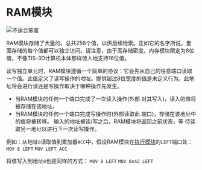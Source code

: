 # RAM模块
![不适合笨蛋](item:tis3d:random_access_memory_module)

RAM模块存储了大量的，总共256个值，以供后续检索。正如它的名字所说，里面存储的每个值都可以独立访问。请注意，由于高存储密度，内存模块限定为8位值，不像TIS-3D计算机本体那样惊人地支持16位值。

读写独立单元时，RAM模块遵循一个简单的协议：它会先从自己的任意端口读取一个值。此值定义了读写操作的*地址*。提供超过8位宽度的值是未定义行为。此地址将会进行读还是写操作取决于哪种操作先发生。
- 当RAM模块的任何一个端口完成了一次读入操作(外部 对其写入)，读入的值将被存储在该地址。
- 当RAM模块的任何一个端口完成写操作时(外部读取此 端口)，存储在该地址中的值将被转移。
输入的地址被读/写之后，RAM模块将返回之前状态，等 待读取另一地址以进行下一次读写操作。

例如：从地址`8`读取值到累加器`ACC`中，假设RAM模块在[执行模块](execution_module.md)的`LEFT`端口处：
`MOV 8 LEFT`
`MOV LEFT ACC`

将值写入到地址`8`也是同样的方式：
`MOV 8 LEFT`
`MOV 0x42 LEFT`
